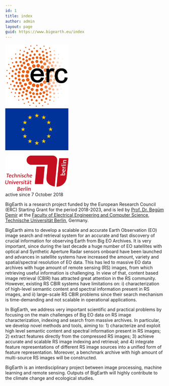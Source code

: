 ```yaml
---
id: 1
title: index
author: admin
layout: page
guid: https://www.bigearth.eu/index
---
```


<div class="bg-faded p-4 my-4">
<!-- Image Carousel -->
<!--
	<div id="carouselExampleIndicators" class="carousel slide" data-ride="carousel">
		<ol class="carousel-indicators">
			<li data-target="#carouselExampleIndicators" data-slide-to="0" class="active"></li>
			<li data-target="#carouselExampleIndicators" data-slide-to="1"></li>
			<li data-target="#carouselExampleIndicators" data-slide-to="2"></li>
		</ol>
		<div class="carousel-inner" role="listbox">
			<div class="carousel-item active">
				<img class="d-block img-fluid w-100" src="./assets/images/test/slide-1.jpg" alt="">
				<div class="carousel-caption d-none d-md-block">
					<h3 class="text-shadow">First Slide</h3>
					<p class="text-shadow">This is the caption for the first slide.</p>
				</div>
			</div>
          	<div class="carousel-item">
              <img class="d-block img-fluid w-100" src="./assets/images/test/slide-2.jpg" alt="">
              <div class="carousel-caption d-none d-md-block">
                <h3 class="text-shadow">Second Slide</h3>
                <p class="text-shadow">This is the caption for the second slide.</p>
              </div>
            </div>
            <div class="carousel-item">
              <img class="d-block img-fluid w-100" src="./assets/images/test/slide-3.jpg" alt="">
              <div class="carousel-caption d-none d-md-block">
                <h3 class="text-shadow">Third Slide</h3>
                <p class="text-shadow">This is the caption for the third slide.</p>
              </div>
            </div>
          </div>
          <a class="carousel-control-prev" href="#carouselExampleIndicators" role="button" data-slide="prev">
            <span class="carousel-control-prev-icon" aria-hidden="true"></span>
            <span class="sr-only">Previous</span>
          </a>
          <a class="carousel-control-next" href="#carouselExampleIndicators" role="button" data-slide="next">
            <span class="carousel-control-next-icon" aria-hidden="true"></span>
            <span class="sr-only">Next</span>
          </a>
        </div>
        // Welcome Message
        <div class="text-center mt-4">
          <div class="text-heading text-muted text-lg">Welcome To</div>
          <h1 class="my-2">Business Casual</h1>
          <div class="text-heading text-muted text-lg">By
            <strong>Start Bootstrap</strong>
          </div>
        </div>
      </div>
-->
	<div class="bg-faded p-4 my-4 text-justify">
		<div class="row">
		<div class="col-sm-3">
      <div class="row">
        <div class="col-12">
    			<a href="https://erc.europa.eu" target="_blank">
    				<img class="img-fluid float-left pb-3 d-lg-block" src="./assets/images/ERC_logo_339px.png" width="200px" alt="">
    			</a>
    			<br>
    			<a href="https://europa.eu/european-union/index_en" target="_blank">
    				<img class="img-fluid float-left pb-3 d-lg-block" src="./assets/images/EU_flag.jpg" width="200px" alt="">
    			</a>
    			<br>
    			<a href="https://www.tu-berlin.de" target="_blank">
    				<img class="img-fluid float-left pb-3 d-lg-block center-block" src="./assets/images/logo_tu_berlin.jpg" width="200px" style="margin-top: 1em" alt="">
			    </a>
        </div>
      </div>
      <div class="row">
        <div class="col-12">
          <script type="text/javascript" src="//rf.revolvermaps.com/0/0/8.js?i=5fhitruebjb&amp;m=2&amp;c=ff0000&amp;cr1=ffffff&amp;f=lucida_console&amp;l=33" async="async"></script>
          <span class="text-muted small float-right">active since 7 October 2018</span>
        </div>
      </div>
		</div>
    <div class="col-sm-9">
<p>BigEarth is a research project funded by the European Research Council (ERC) Starting Grant for the period 2018-2023, and is led by <a href="https://rsim.berlin/team/members/begum-demir" target="_blank">Prof. Dr. Begüm Demir</a> at the <a href="http://www.eecs.tu-berlin.de/menue/faculty_iv_electrical_engineering_and_computer_science/parameter/de/?no_cache=1" target="_blank">Faculty of Electrical Engineering and Computer Science</a>, <a href="https://www.tu-berlin.de" target="_blank">Technische Universität Berlin</a>, Germany.</p>

<p>BigEarth aims to develop a scalable and accurate Earth Observation (EO) image search and retrieval system for an accurate and fast discovery of crucial information for observing Earth from Big EO Archives. It is very important, since during the last decade a huge number of EO satellites with optical and Synthetic Aperture Radar sensors onboard have been launched and advances in satellite systems have increased the amount, variety and spatial/spectral resolution of EO data. This has led to massive EO data archives with huge amount of remote sensing (RS) images, from which retrieving useful information is challenging. In view of that, content based image retrieval (CBIR) has attracted great attention in the RS community. However, existing RS CBIR systems have limitations on: i) characterization of high-level semantic content and spectral information present in RS images, and ii) large-scale RS CBIR problems since their search mechanism is time-demanding and not scalable in operational applications.</p>

<p>In BigEarth, we address very important scientific and practical problems by focusing on the main challenges of Big EO data on RS image characterization, indexing and search from massive archives. In particular, we develop novel methods and tools, aiming to: 1) characterize and exploit high level semantic content and spectral information present in RS images; 2) extract features directly from the compressed RS images; 3) achieve accurate and scalable RS image indexing and retrieval; and 4) integrate feature representations of different RS image sources into a unified form of feature representation. Moreover, a benchmark archive with high amount of multi-source RS images will be constructed.</p>

<p>BigEarth is an interdisciplinary project between image processing, machine learning and remote sensing. Outputs of BigEarth will highly contribute to the climate change and ecological studies.</p>
    </div>
    </div>
  </div>
</div>
